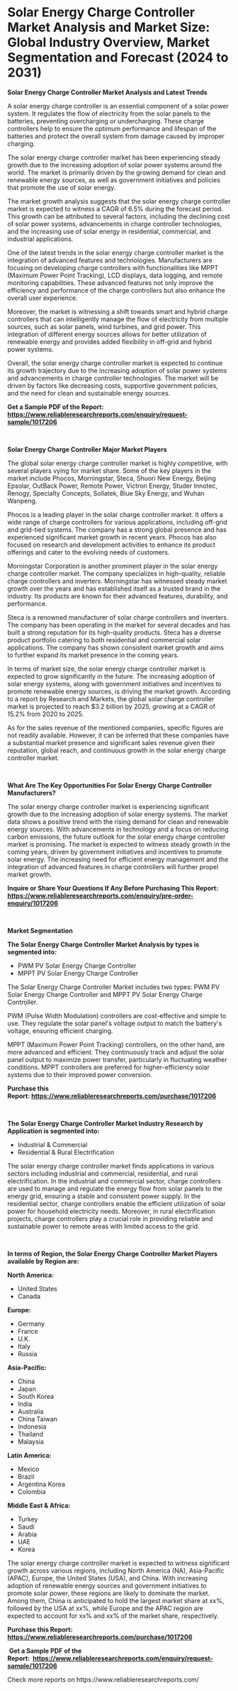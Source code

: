 <p><h1>Solar Energy Charge Controller Market Analysis and Market Size: Global Industry Overview, Market Segmentation and Forecast (2024 to 2031)</h1></p><p><strong>Solar Energy Charge Controller Market Analysis and Latest Trends</strong></p>
<p><p>A solar energy charge controller is an essential component of a solar power system. It regulates the flow of electricity from the solar panels to the batteries, preventing overcharging or undercharging. These charge controllers help to ensure the optimum performance and lifespan of the batteries and protect the overall system from damage caused by improper charging.</p><p>The solar energy charge controller market has been experiencing steady growth due to the increasing adoption of solar power systems around the world. The market is primarily driven by the growing demand for clean and renewable energy sources, as well as government initiatives and policies that promote the use of solar energy.</p><p>The market growth analysis suggests that the solar energy charge controller market is expected to witness a CAGR of 6.5% during the forecast period. This growth can be attributed to several factors, including the declining cost of solar power systems, advancements in charge controller technologies, and the increasing use of solar energy in residential, commercial, and industrial applications.</p><p>One of the latest trends in the solar energy charge controller market is the integration of advanced features and technologies. Manufacturers are focusing on developing charge controllers with functionalities like MPPT (Maximum Power Point Tracking), LCD displays, data logging, and remote monitoring capabilities. These advanced features not only improve the efficiency and performance of the charge controllers but also enhance the overall user experience.</p><p>Moreover, the market is witnessing a shift towards smart and hybrid charge controllers that can intelligently manage the flow of electricity from multiple sources, such as solar panels, wind turbines, and grid power. This integration of different energy sources allows for better utilization of renewable energy and provides added flexibility in off-grid and hybrid power systems.</p><p>Overall, the solar energy charge controller market is expected to continue its growth trajectory due to the increasing adoption of solar power systems and advancements in charge controller technologies. The market will be driven by factors like decreasing costs, supportive government policies, and the need for clean and sustainable energy sources.</p></p>
<p><strong>Get a Sample PDF of the Report:&nbsp; <a href="https://www.reliableresearchreports.com/enquiry/request-sample/1017206">https://www.reliableresearchreports.com/enquiry/request-sample/1017206</a></strong></p>
<p>&nbsp;</p>
<p><strong>Solar Energy Charge Controller Major Market Players</strong></p>
<p><p>The global solar energy charge controller market is highly competitive, with several players vying for market share. Some of the key players in the market include Phocos, Morningstar, Steca, Shuori New Energy, Beijing Epsolar, OutBack Power, Remote Power, Victron Energy, Studer Innotec, Renogy, Specialty Concepts, Sollatek, Blue Sky Energy, and Wuhan Wanpeng. </p><p>Phocos is a leading player in the solar charge controller market. It offers a wide range of charge controllers for various applications, including off-grid and grid-tied systems. The company has a strong global presence and has experienced significant market growth in recent years. Phocos has also focused on research and development activities to enhance its product offerings and cater to the evolving needs of customers.</p><p>Morningstar Corporation is another prominent player in the solar energy charge controller market. The company specializes in high-quality, reliable charge controllers and inverters. Morningstar has witnessed steady market growth over the years and has established itself as a trusted brand in the industry. Its products are known for their advanced features, durability, and performance.</p><p>Steca is a renowned manufacturer of solar charge controllers and inverters. The company has been operating in the market for several decades and has built a strong reputation for its high-quality products. Steca has a diverse product portfolio catering to both residential and commercial solar applications. The company has shown consistent market growth and aims to further expand its market presence in the coming years.</p><p>In terms of market size, the solar energy charge controller market is expected to grow significantly in the future. The increasing adoption of solar energy systems, along with government initiatives and incentives to promote renewable energy sources, is driving the market growth. According to a report by Research and Markets, the global solar charge controller market is projected to reach $3.2 billion by 2025, growing at a CAGR of 15.2% from 2020 to 2025.</p><p>As for the sales revenue of the mentioned companies, specific figures are not readily available. However, it can be inferred that these companies have a substantial market presence and significant sales revenue given their reputation, global reach, and continuous growth in the solar energy charge controller market.</p></p>
<p>&nbsp;</p>
<p><strong>What Are The Key Opportunities For Solar Energy Charge Controller Manufacturers?</strong></p>
<p><p>The solar energy charge controller market is experiencing significant growth due to the increasing adoption of solar energy systems. The market data shows a positive trend with the rising demand for clean and renewable energy sources. With advancements in technology and a focus on reducing carbon emissions, the future outlook for the solar energy charge controller market is promising. The market is expected to witness steady growth in the coming years, driven by government initiatives and incentives to promote solar energy. The increasing need for efficient energy management and the integration of advanced features in charge controllers will further propel market growth.</p></p>
<p><strong>Inquire or Share Your Questions If Any Before Purchasing This Report: <a href="https://www.reliableresearchreports.com/enquiry/pre-order-enquiry/1017206">https://www.reliableresearchreports.com/enquiry/pre-order-enquiry/1017206</a></strong></p>
<p>&nbsp;</p>
<p><strong>Market Segmentation</strong></p>
<p><strong>The Solar Energy Charge Controller Market Analysis by types is segmented into:</strong></p>
<p><ul><li>PWM PV Solar Energy Charge Controller</li><li>MPPT PV Solar Energy Charge Controller</li></ul></p>
<p><p>The Solar Energy Charge Controller Market includes two types: PWM PV Solar Energy Charge Controller and MPPT PV Solar Energy Charge Controller. </p><p>PWM (Pulse Width Modulation) controllers are cost-effective and simple to use. They regulate the solar panel's voltage output to match the battery's voltage, ensuring efficient charging. </p><p>MPPT (Maximum Power Point Tracking) controllers, on the other hand, are more advanced and efficient. They continuously track and adjust the solar panel output to maximize power transfer, particularly in fluctuating weather conditions. MPPT controllers are preferred for higher-efficiency solar systems due to their improved power conversion.</p></p>
<p><strong>Purchase this Report:&nbsp;<a href="https://www.reliableresearchreports.com/purchase/1017206">https://www.reliableresearchreports.com/purchase/1017206</a></strong></p>
<p>&nbsp;</p>
<p><strong>The Solar Energy Charge Controller Market Industry Research by Application is segmented into:</strong></p>
<p><ul><li>Industrial & Commercial</li><li>Residential & Rural Electrification</li></ul></p>
<p><p>The solar energy charge controller market finds applications in various sectors including industrial and commercial, residential, and rural electrification. In the industrial and commercial sector, charge controllers are used to manage and regulate the energy flow from solar panels to the energy grid, ensuring a stable and consistent power supply. In the residential sector, charge controllers enable the efficient utilization of solar power for household electricity needs. Moreover, in rural electrification projects, charge controllers play a crucial role in providing reliable and sustainable power to remote areas with limited access to the grid.</p></p>
<p>&nbsp;</p>
<p><strong>In terms of Region, the Solar Energy Charge Controller Market Players available by Region are:</strong></p>
<p>
    <p> <strong> North America: </strong>
        <ul>
            <li>United States</li>
            <li>Canada</li>
        </ul>
        </p> 
    <p> <strong> Europe: </strong>
        <ul>
            <li>Germany</li>
            <li>France</li>
            <li>U.K.</li>
            <li>Italy</li>
            <li>Russia</li>
        </ul>
        </p> 
    <p> <strong> Asia-Pacific: </strong>
        <ul>
            <li>China</li>
            <li>Japan</li>
            <li>South Korea</li>
            <li>India</li>
            <li>Australia</li>
            <li>China Taiwan</li>
            <li>Indonesia</li>
            <li>Thailand</li>
            <li>Malaysia</li>
        </ul>
        </p> 
    <p> <strong> Latin America: </strong>
        <ul>
            <li>Mexico</li>
            <li>Brazil</li>
            <li>Argentina Korea</li>
            <li>Colombia</li>
        </ul>
        </p> 
    <p> <strong> Middle East & Africa: </strong>
        <ul>
            <li>Turkey</li>
            <li>Saudi</li>
            <li>Arabia</li>
            <li>UAE</li>
            <li>Korea</li>
        </ul>
    </p>
    </p>
<p><p>The solar energy charge controller market is expected to witness significant growth across various regions, including North America (NA), Asia-Pacific (APAC), Europe, the United States (USA), and China. With increasing adoption of renewable energy sources and government initiatives to promote solar power, these regions are likely to dominate the market. Among them, China is anticipated to hold the largest market share at xx%, followed by the USA at xx%, while Europe and the APAC region are expected to account for xx% and xx% of the market share, respectively.</p></p>
<p><strong>Purchase this Report: <a href="https://www.reliableresearchreports.com/purchase/1017206">https://www.reliableresearchreports.com/purchase/1017206</a></strong></p>
<p>&nbsp;<strong>Get a Sample PDF of the Report:&nbsp;&nbsp;<a href="https://www.reliableresearchreports.com/enquiry/request-sample/1017206">https://www.reliableresearchreports.com/enquiry/request-sample/1017206</a></strong></p>
<p><strong></strong></p>
<p>Check more reports on https://www.reliableresearchreports.com/</p>